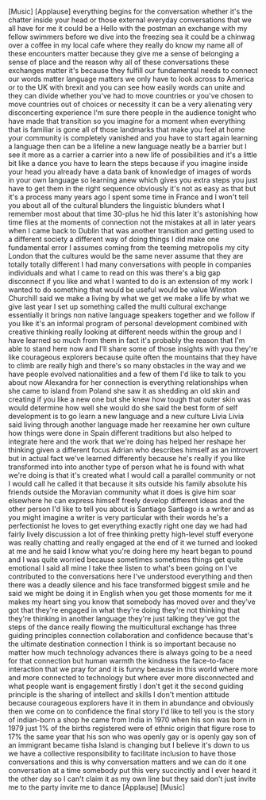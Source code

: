 
[Music]
[Applause]
everything begins for the conversation
whether it&#39;s the chatter inside your
head or those external everyday
conversations that we all have for me it
could be a Hello with the postman an
exchange with my fellow swimmers before
we dive into the freezing sea it could
be a chinwag
over a coffee in my local cafe where
they really do know my name all of these
encounters matter because they give me a
sense of belonging a sense of place and
the reason why all of these
conversations these exchanges matter
it&#39;s because they fulfill our
fundamental needs to connect our words
matter language matters we only have to
look across to America or to the UK with
brexit and you can see how easily words
can unite and they can divide whether
you&#39;ve had to move countries or you&#39;ve
chosen to move countries out of choices
or necessity it can be a very alienating
very disconcerting experience I&#39;m sure
there people in the audience tonight who
have made that transition so you imagine
for a moment when everything that is
familiar is gone all of those landmarks
that make you feel at home your
community is completely vanished and you
have to start again
learning a language then can be a
lifeline a new language neatly be a
barrier but I see it more as a carrier a
carrier into a new life of possibilities
and it&#39;s a little bit like a dance you
have to learn the steps because if you
imagine inside your head you already
have a data bank of knowledge of images
of words in your own language so
learning anew
which gives you extra steps you just
have to get them in the right sequence
obviously it&#39;s not as easy as that but
it&#39;s a process many years ago I spent
some time in France and I won&#39;t tell you
about all of the cultural blunders the
linguistic blunders what I remember most
about that time 30-plus he hid this
later
it&#39;s astonishing how time flies at the
moments of connection not the mistakes
at all in later years when I came back
to Dublin
that was another transition and getting
used to a different society a different
way of doing things I did make one
fundamental error I assumes coming from
the teeming metropolis my city London
that the cultures would be the same
never assume that they are totally
totally different
I had many conversations with people in
companies individuals and what I came to
read on this was there&#39;s a big gap
disconnect if you like and what I wanted
to do is an extension of my work I
wanted to do something that would be
useful would be value Winston Churchill
said we make a living by what we get we
make a life by what we give
last year I set up something called the
multi cultural exchange essentially it
brings non native language speakers
together and we follow if you like it&#39;s
an informal program of personal
development combined with creative
thinking really looking at different
needs within the group and I have
learned so much from them in fact it&#39;s
probably the reason that I&#39;m able to
stand here now and I&#39;ll share some of
those insights with you they&#39;re like
courageous explorers because quite often
the mountains that they have to climb
are really high and there&#39;s so many
obstacles in the way and we have people
evolved
nationalities and a few of them I&#39;d like
to talk to you about now Alexandra for
her connection is everything
relationships when she came to island
from Poland she saw it as shedding an
old skin and creating if you like a new
one but she knew how tough that outer
skin was would determine how well she
would do she said the best form of self
development is to go learn a new
language and a new culture Livia Livia
said living through another language
made her reexamine her own culture how
things were done in Spain different
traditions but also helped to integrate
here and the work that we&#39;re doing has
helped her reshape her thinking given a
different focus Adrian who describes
himself as an introvert but in actual
fact we&#39;ve learned differently because
he&#39;s really if you like transformed into
into another type of person what he is
found with what we&#39;re doing is that it&#39;s
created what I would call a parallel
community or not I would call he called
it that because it sits outside his
family absolute his friends outside the
Moravian community what it does is give
him soar elsewhere he can express
himself freely develop different ideas
and the other person I&#39;d like to tell
you about is Santiago Santiago is a
writer and as you might imagine a writer
is very particular with their words he&#39;s
a perfectionist he loves to get
everything exactly right one day we had
had fairly lively discussion a lot of
free thinking pretty high-level stuff
everyone was really chatting and really
engaged at the end of it we turned and
looked at me and he said
I know what you&#39;re doing here my heart
began to pound and I was quite worried
because sometimes sometimes things get
quite emotional I said all mine I take
thee listen to what&#39;s been going on I&#39;ve
contributed to the conversations here
I&#39;ve understood everything and then
there was a deadly silence and his face
transformed biggest smile and he said we
might be doing it in English when you
get those moments for me it makes my
heart sing you know that somebody has
moved over and they&#39;ve got that they&#39;re
engaged in what they&#39;re doing they&#39;re
not thinking that they&#39;re thinking in
another language they&#39;re just talking
they&#39;ve got the steps of the dance
really flowing the multicultural
exchange has three guiding principles
connection collaboration and confidence
because that&#39;s the ultimate destination
connection I think is so important
because no matter how much technology
advances there is always going to be a
need for that connection but human
warmth the kindness the face-to-face
interaction that we pray for and it is
funny because in this world where more
and more connected to technology but
where ever more disconnected and what
people want is engagement firstly I
don&#39;t get it the second guiding
principle is the sharing of intellect
and skills I don&#39;t mention attitude
because courageous explorers have it in
them in abundance and obviously then we
come on to confidence the final story
I&#39;d like to tell you is the story of
indian-born a shop he came from India in
1970 when his son
was born in 1979 just 1% of the births
registered were of ethnic origin that
figure rose to 17% the same year that
his son who was openly gay or is openly
gay son of an immigrant became tisha
Island is changing but I believe it&#39;s
down to us we have a collective
responsibility to facilitate inclusion
to have those conversations and this is
why conversation matters and we can do
it one conversation at a time somebody
put this very succinctly and I ever
heard it the other day so I can&#39;t claim
it as my own line but they said don&#39;t
just invite me to the party invite me to
dance
[Applause]
[Music]

